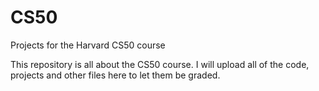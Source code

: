 # CS50
Projects for the Harvard CS50 course

This repository is all about the CS50 course. I will upload all of the code, projects and other files here to let them be graded.
